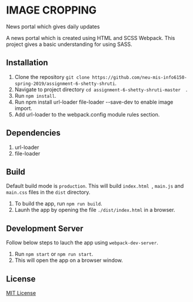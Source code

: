 # IMAGE CROPPING
News portal which gives daily updates

A news portal which is created using HTML and SCSS Webpack. This project gives a basic understanding for using SASS.

## Installation
1. Clone the repository `git clone https://github.com/neu-mis-info6150-spring-2019/assignment-6-shetty-shruti`.
2. Navigate to project directory `cd assignment-6-shetty-shruti-master  `.
3. Run `npm install`.
4. Run npm install url-loader file-loader --save-dev to enable image import.
5. Add url-loader to the webpack.config module rules section.

## Dependencies
1. url-loader
2. file-loader

## Build
Default build mode is `production`. This will build `index.html `, `main.js` and `main.css` files in the `dist` directory.
1. To build the app, run `npm run build`.
2. Launh the app by opening the file `./dist/index.html` in a browser.

## Development Server
Follow below steps to lauch the app using `webpack-dev-server`.
1. Run `npm start` or `npm run start`.
2. This will open the app on a browser window.

## License
[MIT License](https://opensource.org/licenses/MIT)


